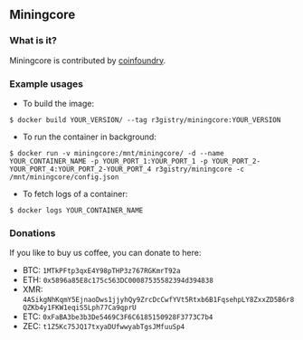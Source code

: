 ## Miningcore

### What is it?

Miningcore is contributed by [coinfoundry](https://github.com/coinfoundry/miningcore).

### Example usages

- To build the image:

```console
$ docker build YOUR_VERSION/ --tag r3gistry/miningcore:YOUR_VERSION
```

- To run the container in background:

```console
$ docker run -v miningcore:/mnt/miningcore/ -d --name YOUR_CONTAINER_NAME -p YOUR_PORT_1:YOUR_PORT_1 -p YOUR_PORT_2-YOUR_PORT_4:YOUR_PORT_2-YOUR_PORT_4 r3gistry/miningcore -c /mnt/miningcore/config.json
```

- To fetch logs of a container:

```console
$ docker logs YOUR_CONTAINER_NAME
```

### Donations

If you like to buy us coffee, you can donate to here:

- BTC: `1MTkPFtp3qxE4Y98pTHP3z767RGKmrT92a`
- ETH: `0x5896a85E8c175c563DC00087535582394d394838`
- XMR: `4ASikgNhKqmY5EjnaoDws1jjyhQy9ZrcDcCwfYVt5Rtxb6B1FqsehpLY8ZxxZD5B6r8QZKb4y1FKW1eqiS5Lph77Ca9qprU`
- ETC: `0xFaBA3be3b3De5469C3F6C6185150928F3773C7b4`
- ZEC: `t1Z5Kc75JQ17txyaDUfwwyabTgsJMfuuSp4`
